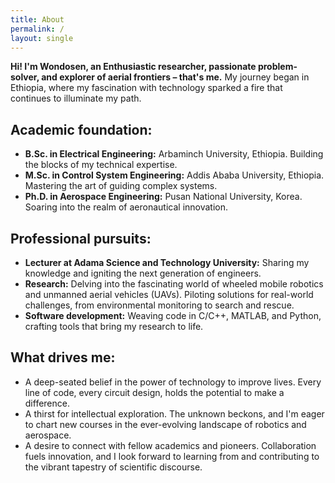 ```yaml
---
title: About
permalink: /
layout: single
---
```

**Hi! I'm Wondosen, an Enthusiastic researcher, passionate problem-solver, and explorer of aerial frontiers – that's me.** My journey began in Ethiopia, where my fascination with technology sparked a fire that continues to illuminate my path.

## Academic foundation:
- **B.Sc. in Electrical Engineering:** Arbaminch University, Ethiopia. Building the blocks of my technical expertise.
- **M.Sc. in Control System Engineering:** Addis Ababa University, Ethiopia. Mastering the art of guiding complex systems.
- **Ph.D. in Aerospace Engineering:** Pusan National University, Korea. Soaring into the realm of aeronautical innovation.

## Professional pursuits:
- **Lecturer at Adama Science and Technology University:** Sharing my knowledge and igniting the next generation of engineers.
- **Research:** Delving into the fascinating world of wheeled mobile robotics and unmanned aerial vehicles (UAVs). Piloting solutions for real-world challenges, from environmental monitoring to search and rescue.
- **Software development:** Weaving code in C/C++, MATLAB, and Python, crafting tools that bring my research to life.

## What drives me:
- A deep-seated belief in the power of technology to improve lives. Every line of code, every circuit design, holds the potential to make a difference.
- A thirst for intellectual exploration. The unknown beckons, and I'm eager to chart new courses in the ever-evolving landscape of robotics and aerospace.
- A desire to connect with fellow academics and pioneers. Collaboration fuels innovation, and I look forward to learning from and contributing to the vibrant tapestry of scientific discourse.
